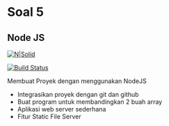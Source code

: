 # Soal 5
## Node JS

[![N|Solid](https://cldup.com/dTxpPi9lDf.thumb.png)](https://nodesource.com/products/nsolid)

[![Build Status](https://travis-ci.org/joemccann/dillinger.svg?branch=master)](https://travis-ci.org/joemccann/dillinger)

Membuat Proyek dengan menggunakan NodeJS

- Integrasikan proyek dengan git dan github
- Buat program untuk membandingkan 2 buah array
- Aplikasi web server sederhana 
- Fitur Static File Server

